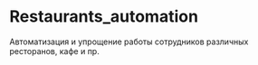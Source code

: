 # Restaurants_automation
Автоматизация и упрощение работы сотрудников различных ресторанов, кафе и пр.

